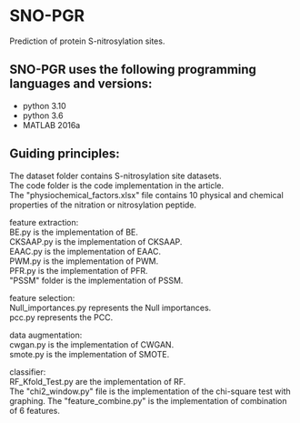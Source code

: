 # SNO-PGR
Prediction of protein S-nitrosylation sites.

## SNO-PGR uses the following programming languages and versions:
* python 3.10
* python 3.6
* MATLAB 2016a


## Guiding principles:

The dataset folder contains S-nitrosylation site datasets.  
The code folder is the code implementation in the article.  
The "physiochemical_factors.xlsx" file contains 10 physical and chemical properties of the nitration or nitrosylation peptide.

feature extraction:  
   BE.py is the implementation of BE.  
   CKSAAP.py is the implementation of CKSAAP.  
   EAAC.py is the implementation of EAAC.  
   PWM.py is the implementation of PWM.  
   PFR.py is the implementation of PFR.  
   "PSSM" folder is the implementation of PSSM.
   
feature selection:  
   Null_importances.py represents the Null importances.  
   pcc.py represents the PCC.  

data augmentation:  
  cwgan.py is the implementation of CWGAN.  
  smote.py is the implementation of SMOTE.  
  
classifier:  
   RF_Kfold_Test.py are the implementation of RF.  
   The "chi2_window.py" file is the implementation of the chi-square test with graphing.
   The "feature_combine.py" is the implementation of combination of 6 features.

